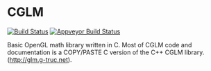 CGLM
====

[![Build Status](https://travis-ci.org/ssbx/cglm.svg?branch=master)](https://travis-ci.org/ssbx/cglm)
[![Appveyor Build Status](https://ci.appveyor.com/api/projects/status/github/ssbx/cglm?branch=master&svg=true)](https://ci.appveyor.com/project/ssbx/cglm)

Basic OpenGL math library written in C.
Most of CGLM code and documentation is a COPY/PASTE C version of the C++ CGLM library. (http://glm.g-truc.net).

